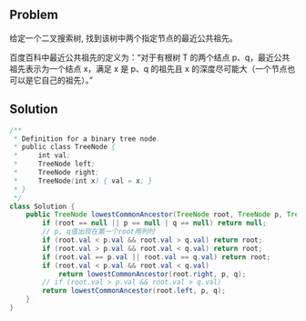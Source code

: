 ## Problem
给定一个二叉搜索树, 找到该树中两个指定节点的最近公共祖先。

百度百科中最近公共祖先的定义为：“对于有根树 T 的两个结点 p、q，最近公共祖先表示为一个结点 x，满足 x 是 p、q 的祖先且 x 的深度尽可能大（一个节点也可以是它自己的祖先）。”

## Solution
```java
/**
 * Definition for a binary tree node.
 * public class TreeNode {
 *     int val;
 *     TreeNode left;
 *     TreeNode right;
 *     TreeNode(int x) { val = x; }
 * }
 */
class Solution {
    public TreeNode lowestCommonAncestor(TreeNode root, TreeNode p, TreeNode q) {
        if (root == null || p == null | q == null) return null;
        // p, q值出现在第一个root两列时
        if (root.val < p.val && root.val > q.val) return root;
        if (root.val > p.val && root.val < q.val) return root;
        if (root.val == p.val || root.val == q.val) return root;
        if (root.val < p.val && root.val < q.val)
            return lowestCommonAncestor(root.right, p, q);
        // if (root.val > p.val && root.val > q.val)
        return lowestCommonAncestor(root.left, p, q);
    }
}
```